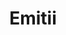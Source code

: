 ---
title: Emitii
layout: post
image: "assets/images/projects/emitii.png"
description: Manage your projects, track time, and measure your productivity with TrackingTime. Try it for free. No set-up or cancellation fees, no credit card required!
technology: Ruby on Rails, MySQL
available_on: Web
type: Project Management
permalink: emitii/
website_link: www.emitii.com/
---
